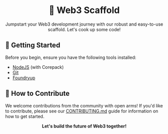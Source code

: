 <div align="center">
  <h1>🍳 Web3 Scaffold</h1>
  <p>Jumpstart your Web3 development journey with our robust and easy-to-use scaffold. Let's cook up some code!</p>
</div>

## 🚀 Getting Started

Before you begin, ensure you have the following tools installed:

- [NodeJS](https://nodejs.org/) (with Corepack)
- [Git](https://git-scm.com/)
- [Foundryup](https://book.getfoundry.sh/getting-started/installation#using-foundryup)

## 🤝 How to Contribute

We welcome contributions from the community with open arms! If you'd like to contribute, please see our [CONTRIBUTING.md](CONTRIBUTING.md) guide for information on how to get started.

<div align="center">
  <b>Let's build the future of Web3 together!</b>
</div>
